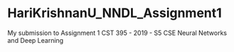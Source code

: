 # HariKrishnanU_NNDL_Assignment1
My submission to Assignment 1 CST 395 - 2019 - S5 CSE Neural Networks and Deep Learning
